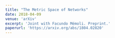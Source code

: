 ```yaml
---
title: "The Metric Space of Networks"
date: 2018-04-09
venue: 'arXiv'
excerpt: 'Joint with Facundo Mémoli. Preprint.'
paperurl: 'https://arxiv.org/abs/1804.02820'
---
```

<!-- -->

